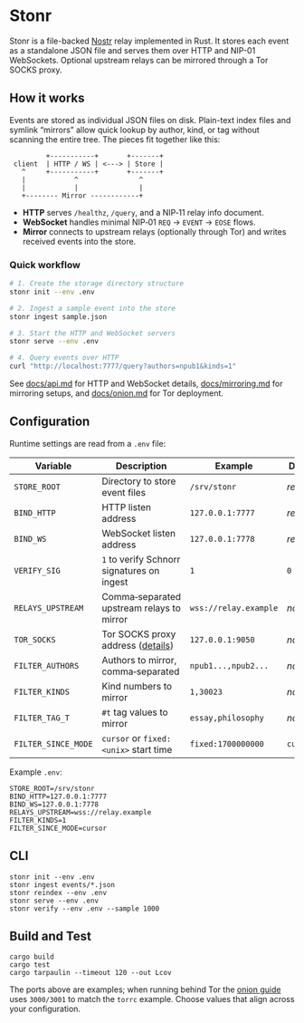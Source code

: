 # Stonr

Stonr is a file-backed [Nostr](https://github.com/nostr-protocol/nostr) relay implemented in Rust. It stores each event as a standalone JSON file and serves them over HTTP and NIP-01 WebSockets. Optional upstream relays can be mirrored through a Tor SOCKS proxy.

## How it works

Events are stored as individual JSON files on disk. Plain-text index files and
symlink “mirrors” allow quick lookup by author, kind, or tag without scanning
the entire tree. The pieces fit together like this:

```
         +-----------+       +-------+
 client  | HTTP / WS | <---> | Store |
   ^     +-----------+       +-------+
   |            ^               ^
   |            |               |
   +-------- Mirror ------------+
```

- **HTTP** serves `/healthz`, `/query`, and a NIP‑11 relay info document.
- **WebSocket** handles minimal NIP‑01 `REQ` → `EVENT` → `EOSE` flows.
- **Mirror** connects to upstream relays (optionally through Tor) and writes
  received events into the store.

### Quick workflow

```bash
# 1. Create the storage directory structure
stonr init --env .env

# 2. Ingest a sample event into the store
stonr ingest sample.json

# 3. Start the HTTP and WebSocket servers
stonr serve --env .env

# 4. Query events over HTTP
curl "http://localhost:7777/query?authors=npub1&kinds=1"
```

See [docs/api.md](docs/api.md) for HTTP and WebSocket details,
[docs/mirroring.md](docs/mirroring.md) for mirroring setups, and
[docs/onion.md](docs/onion.md) for Tor deployment.

## Configuration
Runtime settings are read from a `.env` file:

| Variable | Description | Example | Default |
| --- | --- | --- | --- |
| `STORE_ROOT` | Directory to store event files | `/srv/stonr` | _required_ |
| `BIND_HTTP` | HTTP listen address | `127.0.0.1:7777` | _required_ |
| `BIND_WS` | WebSocket listen address | `127.0.0.1:7778` | _required_ |
| `VERIFY_SIG` | `1` to verify Schnorr signatures on ingest | `1` | `0` |
| `RELAYS_UPSTREAM` | Comma‑separated upstream relays to mirror | `wss://relay.example` | _none_ |
| `TOR_SOCKS` | Tor SOCKS proxy address ([details](docs/onion.md)) | `127.0.0.1:9050` | _none_ |
| `FILTER_AUTHORS` | Authors to mirror, comma‑separated | `npub1...,npub2...` | _none_ |
| `FILTER_KINDS` | Kind numbers to mirror | `1,30023` | _none_ |
| `FILTER_TAG_T` | `#t` tag values to mirror | `essay,philosophy` | _none_ |
| `FILTER_SINCE_MODE` | `cursor` or `fixed:<unix>` start time | `fixed:1700000000` | `cursor` |

Example `.env`:

```
STORE_ROOT=/srv/stonr
BIND_HTTP=127.0.0.1:7777
BIND_WS=127.0.0.1:7778
RELAYS_UPSTREAM=wss://relay.example
FILTER_KINDS=1
FILTER_SINCE_MODE=cursor
```

## CLI

```
stonr init --env .env
stonr ingest events/*.json
stonr reindex --env .env
stonr serve --env .env
stonr verify --env .env --sample 1000
```

## Build and Test

```
cargo build
cargo test
cargo tarpaulin --timeout 120 --out Lcov
```

The ports above are examples; when running behind Tor the [onion guide](docs/onion.md)
uses `3000/3001` to match the `torrc` example. Choose values that align across
your configuration.
